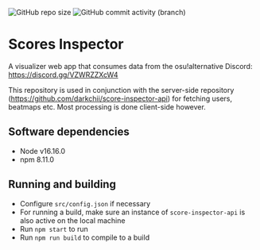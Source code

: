 ![GitHub repo size](https://img.shields.io/github/repo-size/darkchii/score-inspector)
![GitHub commit activity (branch)](https://img.shields.io/github/commit-activity/w/darkchii/score-inspector/dev-2.0)


# Scores Inspector

A visualizer web app that consumes data from the osu!alternative Discord: https://discord.gg/VZWRZZXcW4

This repository is used in conjunction with the server-side repository (https://github.com/darkchii/score-inspector-api) for fetching users, beatmaps etc.
Most processing is done client-side however.

## Software dependencies
- Node v16.16.0
- npm 8.11.0

## Running and building
- Configure `src/config.json` if necessary
- For running a build, make sure an instance of `score-inspector-api` is also active on the local machine
- Run `npm start` to run
- Run `npm run build` to compile to a build
